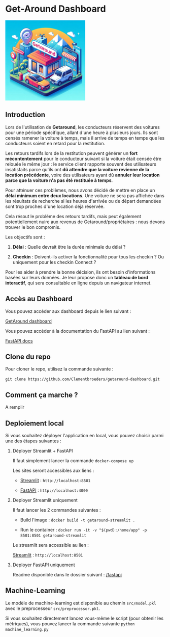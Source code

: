 # Get-Around Dashboard

<img src="img/image.jpg" alt="Image" width="50%" height="50%">

## Introduction

Lors de l'utilisation de **Getaround**, les conducteurs réservent des voitures pour une période spécifique, allant d'une heure à plusieurs jours. Ils sont censés ramener la voiture à temps, mais il arrive de temps en temps que les conducteurs soient en retard pour la restitution.

Les retours tardifs lors de la restitution peuvent générer un **fort mécontentement** pour le conducteur suivant si la voiture était censée être relouée le même jour : le service client rapporte souvent des utilisateurs insatisfaits parce qu'ils ont **dû attendre que la voiture revienne de la location précédente**, voire des utilisateurs ayant dû **annuler leur location parce que la voiture n'a pas été restituée à temps**.

Pour atténuer ces problèmes, nous avons décidé de mettre en place un **délai minimum entre deux locations**. Une voiture ne sera pas affichée dans les résultats de recherche si les heures d'arrivée ou de départ demandées sont trop proches d'une location déjà réservée.

Cela résout le problème des retours tardifs, mais peut également potentiellement nuire aux revenus de Getaround/propriétaires : nous devons trouver le bon compromis.

Les objectifs sont : 

1) **Délai** : Quelle devrait être la durée minimale du délai ?

2) **Checkin** : Doivent-ils activer la fonctionnalité pour tous les checkin ? Ou uniquement pour les checkin Connect ?

Pour les aider à prendre la bonne décision, ils ont besoin d'informations basées sur leurs données. Je leur propose donc un **tableau de bord interactif**, qui sera consultable en ligne depuis un navigateur internet.


## Accès au Dashboard

Vous pouvez accéder aux dashboard depuis le lien suivant :

[GetAround dashboard](https://getaround-dashboard.streamlit.app/)

Vous pouvez accéder à la documentation du FastAPI au lien suivant :

[FastAPI docs](https://getaround-fastapi1-f159113e9f42.herokuapp.com/docs)


## Clone du repo

Pour cloner le repo, utilisez la commande suivante :

`git clone https://github.com/Clementbroeders/getaround-dashboard.git`


## Comment ça marche ?

A remplir


## Deploiement local

Si vous souhaitez déployer l'application en local, vous pouvez choisir parmi une des étapes suivantes :

1) Déployer Streamlit + FastAPI

    Il faut simplement lancer la commande `docker-compose up`

    Les sites seront accessibles aux liens :

    - [Streamlit](http://localhost:8501) : `http://localhost:8501`

    - [FastAPI](http://localhost:4000/docs) : `http://localhost:4000`

2) Deployer Streamlit uniquement

    Il faut lancer les 2 commandes suivantes :

    - Build l'image : `docker build -t getaround-streamlit .`

    - Run le container : `docker run -it -v "$(pwd):/home/app" -p 8501:8501 getaround-streamlit`

    Le streamlit sera accessible au lien :

    [Streamlit](http://localhost:8501) : `http://localhost:8501`

3) Deployer FastAPI uniquement

    Readme disponible dans le dossier suivant : [/fastapi](fastapi)


## Machine-Learning

Le modèle de machine-learning est disponible au chemin `src/model.pkl` avec le preprocesseur `src/preprocessor.pkl`.

Si vous souhaitez directement lancez vous-même le script (pour obtenir les métriques), vous pouvez lancer la commande suivante `python machine_learning.py`